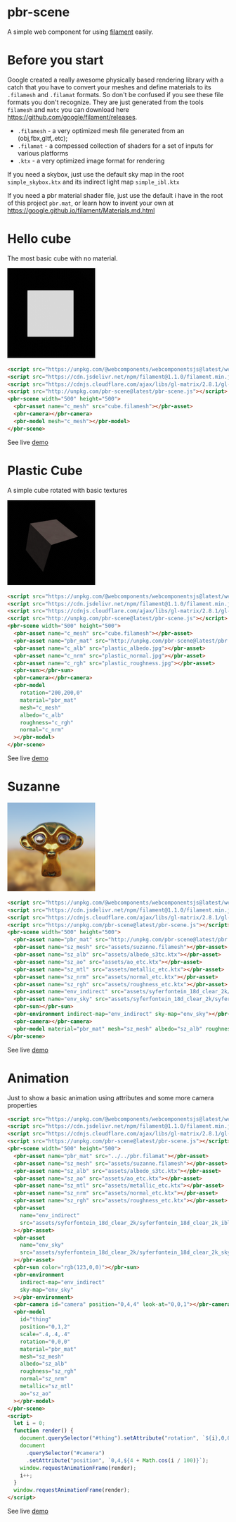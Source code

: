 # pbr-scene

A simple web component for using [filament](https://github.com/google/filament/) easily.

# Before you start

Google created a really awesome physically based rendering library with a catch that you have to convert your meshes and define materials to its `.filamesh` and `.filamat` formats. So don't be confused if you see these file formats you don't recognize. They are just generated from the tools `filamesh` and `matc` you can download here https://github.com/google/filament/releases.

* `.filamesh` - a very optimized mesh file generated from an (obj,fbx,gltf,.etc);
* `.filamat` - a compessed collection of shaders for a set of inputs for various platforms
* `.ktx` - a very optimized image format for rendering

If you need a skybox, just use the default sky map in the root `simple_skybox.ktx` and its indirect light map `simple_ibl.ktx`

If you need a pbr material shader file, just use the default i have in the root of this project `pbr.mat`, or learn how to invent your own at https://google.github.io/filament/Materials.md.html

# Hello cube

The most basic cube with no material.

![no material cube](cube.png)

```html
<script src="https://unpkg.com/@webcomponents/webcomponentsjs@latest/webcomponents-loader.js"></script>
<script src="https://cdn.jsdelivr.net/npm/filament@1.1.0/filament.min.js"></script>
<script src="https://cdnjs.cloudflare.com/ajax/libs/gl-matrix/2.8.1/gl-matrix-min.js"></script>
<script src="http://unpkg.com/pbr-scene@latest/pbr-scene.js"></script>
<pbr-scene width="500" height="500">
  <pbr-asset name="c_mesh" src="cube.filamesh"></pbr-asset>
  <pbr-camera></pbr-camera>
  <pbr-model mesh="c_mesh"></pbr-model>
</pbr-scene>
```

See live [demo](https://richardanaya.github.io/pbr-scene/examples/cube/index.html)

# Plastic Cube

A simple cube rotated with basic textures

![no material cube](plastic_cube.png)

```html
<script src="https://unpkg.com/@webcomponents/webcomponentsjs@latest/webcomponents-loader.js"></script>
<script src="https://cdn.jsdelivr.net/npm/filament@1.1.0/filament.min.js"></script>
<script src="https://cdnjs.cloudflare.com/ajax/libs/gl-matrix/2.8.1/gl-matrix-min.js"></script>
<script src="http://unpkg.com/pbr-scene@latest/pbr-scene.js"></script>
<pbr-scene width="500" height="500">
  <pbr-asset name="c_mesh" src="cube.filamesh"></pbr-asset>
  <pbr-asset name="pbr_mat" src="http://unpkg.com/pbr-scene@latest/pbr.filamat"></pbr-asset>
  <pbr-asset name="c_alb" src="plastic_albedo.jpg"></pbr-asset>
  <pbr-asset name="c_nrm" src="plastic_normal.jpg"></pbr-asset>
  <pbr-asset name="c_rgh" src="plastic_roughness.jpg"></pbr-asset>
  <pbr-sun></pbr-sun>
  <pbr-camera></pbr-camera>
  <pbr-model
    rotation="200,200,0"
    material="pbr_mat"
    mesh="c_mesh"
    albedo="c_alb"
    roughness="c_rgh"
    normal="c_nrm"
  ></pbr-model>
</pbr-scene>
```

See live [demo](https://richardanaya.github.io/pbr-scene/examples/plastic_cube/index.html)

# Suzanne

![pbr rendered suzanne](suzanne.png)

```html
<script src="https://unpkg.com/@webcomponents/webcomponentsjs@latest/webcomponents-loader.js"></script>
<script src="https://cdn.jsdelivr.net/npm/filament@1.1.0/filament.min.js"></script>
<script src="https://cdnjs.cloudflare.com/ajax/libs/gl-matrix/2.8.1/gl-matrix-min.js"></script>
<script src="https://unpkg.com/pbr-scene@latest/pbr-scene.js"></script>
<pbr-scene width="500" height="500">
  <pbr-asset name="pbr_mat" src="http://unpkg.com/pbr-scene@latest/pbr.filamat"></pbr-asset>
  <pbr-asset name="sz_mesh" src="assets/suzanne.filamesh"></pbr-asset>
  <pbr-asset name="sz_alb" src="assets/albedo_s3tc.ktx"></pbr-asset>
  <pbr-asset name="sz_ao" src="assets/ao_etc.ktx"></pbr-asset>
  <pbr-asset name="sz_mtl" src="assets/metallic_etc.ktx"></pbr-asset>
  <pbr-asset name="sz_nrm" src="assets/normal_etc.ktx"></pbr-asset>
  <pbr-asset name="sz_rgh" src="assets/roughness_etc.ktx"></pbr-asset>
  <pbr-asset name="env_indirect" src="assets/syferfontein_18d_clear_2k/syferfontein_18d_clear_2k_ibl_s3tc.ktx"></pbr-asset>
  <pbr-asset name="env_sky" src="assets/syferfontein_18d_clear_2k/syferfontein_18d_clear_2k_skybox.ktx"></pbr-asset>
  <pbr-sun></pbr-sun>
  <pbr-environment indirect-map="env_indirect" sky-map="env_sky"></pbr-environment>
  <pbr-camera></pbr-camera>
  <pbr-model material="pbr_mat" mesh="sz_mesh" albedo="sz_alb" roughness="sz_rgh" normal="sz_nrm" metallic="sz_mtl" ao="sz_ao"></pbr-model>
</pbr-scene>
```

See live [demo](https://richardanaya.github.io/pbr-scene/examples/suzanne/index.html)

# Animation

Just to show a basic animation using attributes and some more camera properties

```html
<script src="https://unpkg.com/@webcomponents/webcomponentsjs@latest/webcomponents-loader.js"></script>
<script src="https://cdn.jsdelivr.net/npm/filament@1.1.0/filament.min.js"></script>
<script src="https://cdnjs.cloudflare.com/ajax/libs/gl-matrix/2.8.1/gl-matrix-min.js"></script>
<script src="https://unpkg.com/pbr-scene@latest/pbr-scene.js"></script>
<pbr-scene width="500" height="500">
  <pbr-asset name="pbr_mat" src="../../pbr.filamat"></pbr-asset>
  <pbr-asset name="sz_mesh" src="assets/suzanne.filamesh"></pbr-asset>
  <pbr-asset name="sz_alb" src="assets/albedo_s3tc.ktx"></pbr-asset>
  <pbr-asset name="sz_ao" src="assets/ao_etc.ktx"></pbr-asset>
  <pbr-asset name="sz_mtl" src="assets/metallic_etc.ktx"></pbr-asset>
  <pbr-asset name="sz_nrm" src="assets/normal_etc.ktx"></pbr-asset>
  <pbr-asset name="sz_rgh" src="assets/roughness_etc.ktx"></pbr-asset>
  <pbr-asset
    name="env_indirect"
    src="assets/syferfontein_18d_clear_2k/syferfontein_18d_clear_2k_ibl_s3tc.ktx"
  ></pbr-asset>
  <pbr-asset
    name="env_sky"
    src="assets/syferfontein_18d_clear_2k/syferfontein_18d_clear_2k_skybox.ktx"
  ></pbr-asset>
  <pbr-sun color="rgb(123,0,0)"></pbr-sun>
  <pbr-environment
    indirect-map="env_indirect"
    sky-map="env_sky"
  ></pbr-environment>
  <pbr-camera id="camera" position="0,4,4" look-at="0,0,1"></pbr-camera>
  <pbr-model
    id="thing"
    position="0,1,2"
    scale=".4,.4,.4"
    rotation="0,0,0"
    material="pbr_mat"
    mesh="sz_mesh"
    albedo="sz_alb"
    roughness="sz_rgh"
    normal="sz_nrm"
    metallic="sz_mtl"
    ao="sz_ao"
  ></pbr-model>
</pbr-scene>
<script>
  let i = 0;
  function render() {
    document.querySelector("#thing").setAttribute("rotation", `${i},0,0`);
    document
      .querySelector("#camera")
      .setAttribute("position", `0,4,${4 + Math.cos(i / 100)}`);
    window.requestAnimationFrame(render);
    i++;
  }
  window.requestAnimationFrame(render);
</script>
```

See live [demo](https://richardanaya.github.io/pbr-scene/examples/animation/index.html)
